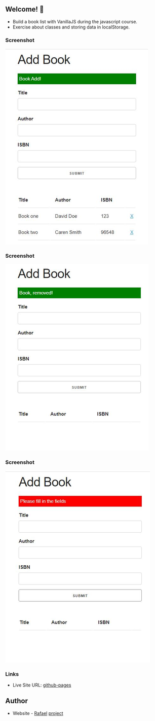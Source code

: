 ## Welcome! 👋

- Build a book list with VanillaJS during the javascript course.
- Exercise about classes and storing data in localStorage.

### Screenshot

![](./img/screenshot-1.JPG)

### Screenshot

![](./img/screenshot-2.JPG)

### Screenshot

![](./img/screenshot-3.JPG)


### Links

- Live Site URL: [github-pages](https://rottini.github.io/book-list/)

## Author

- Website - [Rafael](https://github.com/rottini)
[project](https://github.com/rottini/book-list)
